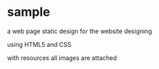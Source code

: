 # sample

a web page static design for the website designing 

using HTML5 and CSS

with resources all images are attached
